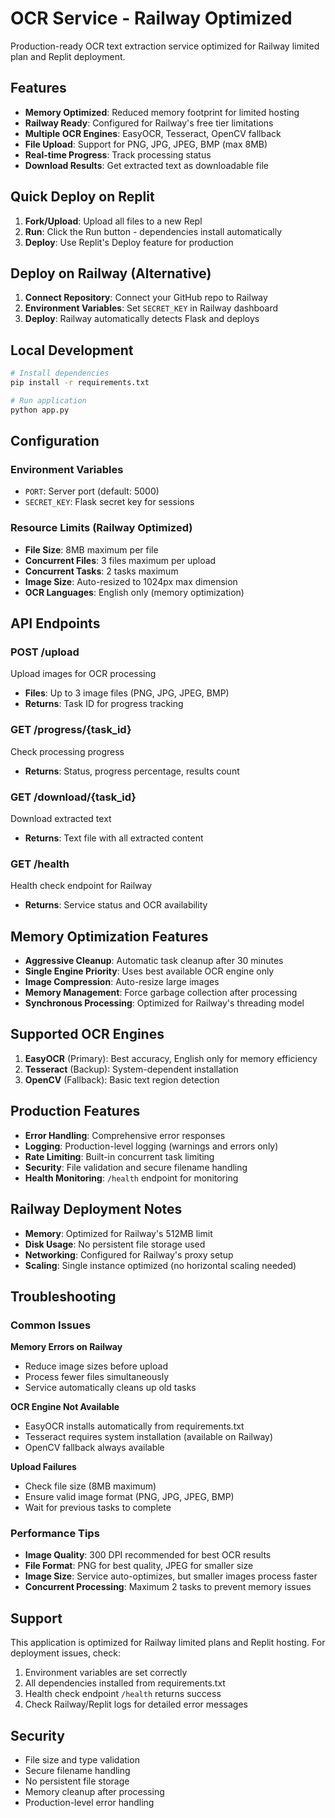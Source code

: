 
# OCR Service - Railway Optimized

Production-ready OCR text extraction service optimized for Railway limited plan and Replit deployment.

## Features

- **Memory Optimized**: Reduced memory footprint for limited hosting
- **Railway Ready**: Configured for Railway's free tier limitations
- **Multiple OCR Engines**: EasyOCR, Tesseract, OpenCV fallback
- **File Upload**: Support for PNG, JPG, JPEG, BMP (max 8MB)
- **Real-time Progress**: Track processing status
- **Download Results**: Get extracted text as downloadable file

## Quick Deploy on Replit

1. **Fork/Upload**: Upload all files to a new Repl
2. **Run**: Click the Run button - dependencies install automatically
3. **Deploy**: Use Replit's Deploy feature for production

## Deploy on Railway (Alternative)

1. **Connect Repository**: Connect your GitHub repo to Railway
2. **Environment Variables**: Set `SECRET_KEY` in Railway dashboard
3. **Deploy**: Railway automatically detects Flask and deploys

## Local Development

```bash
# Install dependencies
pip install -r requirements.txt

# Run application
python app.py
```

## Configuration

### Environment Variables
- `PORT`: Server port (default: 5000)
- `SECRET_KEY`: Flask secret key for sessions

### Resource Limits (Railway Optimized)
- **File Size**: 8MB maximum per file
- **Concurrent Files**: 3 files maximum per upload
- **Concurrent Tasks**: 2 tasks maximum
- **Image Size**: Auto-resized to 1024px max dimension
- **OCR Languages**: English only (memory optimization)

## API Endpoints

### POST /upload
Upload images for OCR processing
- **Files**: Up to 3 image files (PNG, JPG, JPEG, BMP)
- **Returns**: Task ID for progress tracking

### GET /progress/{task_id}
Check processing progress
- **Returns**: Status, progress percentage, results count

### GET /download/{task_id}
Download extracted text
- **Returns**: Text file with all extracted content

### GET /health
Health check endpoint for Railway
- **Returns**: Service status and OCR availability

## Memory Optimization Features

- **Aggressive Cleanup**: Automatic task cleanup after 30 minutes
- **Single Engine Priority**: Uses best available OCR engine only
- **Image Compression**: Auto-resize large images
- **Memory Management**: Force garbage collection after processing
- **Synchronous Processing**: Optimized for Railway's threading model

## Supported OCR Engines

1. **EasyOCR** (Primary): Best accuracy, English only for memory efficiency
2. **Tesseract** (Backup): System-dependent installation
3. **OpenCV** (Fallback): Basic text region detection

## Production Features

- **Error Handling**: Comprehensive error responses
- **Logging**: Production-level logging (warnings and errors only)
- **Rate Limiting**: Built-in concurrent task limiting
- **Security**: File validation and secure filename handling
- **Health Monitoring**: `/health` endpoint for monitoring

## Railway Deployment Notes

- **Memory**: Optimized for Railway's 512MB limit
- **Disk Usage**: No persistent file storage used
- **Networking**: Configured for Railway's proxy setup
- **Scaling**: Single instance optimized (no horizontal scaling needed)

## Troubleshooting

### Common Issues

**Memory Errors on Railway**
- Reduce image sizes before upload
- Process fewer files simultaneously
- Service automatically cleans up old tasks

**OCR Engine Not Available**
- EasyOCR installs automatically from requirements.txt
- Tesseract requires system installation (available on Railway)
- OpenCV fallback always available

**Upload Failures**
- Check file size (8MB maximum)
- Ensure valid image format (PNG, JPG, JPEG, BMP)
- Wait for previous tasks to complete

### Performance Tips

- **Image Quality**: 300 DPI recommended for best OCR results
- **File Format**: PNG for best quality, JPEG for smaller size
- **Image Size**: Service auto-optimizes, but smaller images process faster
- **Concurrent Processing**: Maximum 2 tasks to prevent memory issues

## Support

This application is optimized for Railway limited plans and Replit hosting. For deployment issues, check:

1. Environment variables are set correctly
2. All dependencies installed from requirements.txt
3. Health check endpoint `/health` returns success
4. Check Railway/Replit logs for detailed error messages

## Security

- File size and type validation
- Secure filename handling
- No persistent file storage
- Memory cleanup after processing
- Production-level error handling
